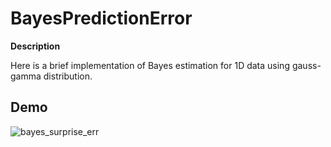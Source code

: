 # BayesPredictionError

**Description**

Here is a brief implementation of Bayes estimation for 1D data using gauss-gamma distribution.

## Demo

![bayes_surprise_err](https://github.com/yumaloop/BayesPredictionError/blob/master/videos/bayes_surprise_error.gif)


